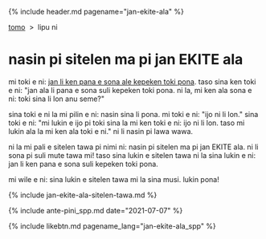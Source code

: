{% include header.md pagename="jan-ekite-ala" %}



<span class="spp">[tomo](https://joelthomastr.github.io/tokipona/README_spp)&nbsp;&nbsp;>&nbsp;&nbsp;lipu ni</span>

# <span class="spp">nasin pi sitelen ma pi jan EKITE ala</span>

<span class="spp">mi toki e ni: [jan li ken pana e sona ale kepeken toki pona](https://joelthomastr.github.io/tokipona/pana-sona-ale_spp). taso sina ken toki e ni: "jan ala li pana e sona suli kepeken toki pona. ni la, mi ken ala sona e ni: toki sina li lon anu seme?"</span>

<span class="spp">sina toki e ni la mi pilin e ni: nasin sina li pona. mi toki e ni: "ijo ni li lon." sina toki e ni: "mi lukin e ijo pi toki sina la mi ken toki e ni: ijo ni li lon. taso mi lukin ala la mi ken ala toki e ni." ni li nasin pi lawa wawa.</span>

<span class="spp">ni la mi pali e sitelen tawa pi nimi ni: nasin pi sitelen ma pi jan EKITE ala. ni li sona pi suli mute tawa mi! taso sina lukin e sitelen tawa ni la sina lukin e ni: jan li ken pana e sona suli kepeken toki pona.</span>

<span class="spp">mi wile e ni: sina lukin e sitelen tawa mi la sina musi. lukin pona!</span>

{% include jan-ekite-ala-sitelen-tawa.md %}

{% include ante-pini_spp.md date="2021-07-07" %}

{% include likebtn.md pagename_lang="jan-ekite-ala_spp" %}
